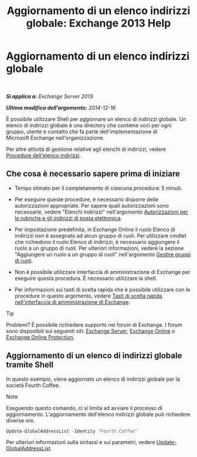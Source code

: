 ﻿---
title: 'Aggiornamento di un elenco indirizzi globale: Exchange 2013 Help'
TOCTitle: Aggiornamento di un elenco indirizzi globale
ms:assetid: 236e8530-62dd-4c43-8a5d-8465623252e6
ms:mtpsurl: https://technet.microsoft.com/it-it/library/Bb266966(v=EXCHG.150)
ms:contentKeyID: 50480160
ms.date: 01/11/2018
mtps_version: v=EXCHG.150
ms.translationtype: HT
---

# Aggiornamento di un elenco indirizzi globale

 

_**Si applica a:** Exchange Server 2013_

_**Ultima modifica dell'argomento:** 2014-12-16_

È possibile utilizzare Shell per aggiornare un elenco di indirizzi globale. Un elenco di indirizzi globale è una directory che contiene voci per ogni gruppo, utente e contatto che fa parte dell'implementazione di Microsoft Exchange nell'organizzazione.

Per altre attività di gestione relative agli elenchi di indirizzi, vedere [Procedure dell'elenco indirizzi](address-list-procedures-exchange-2013-help.md).

## Che cosa è necessario sapere prima di iniziare

  - Tempo stimato per il completamento di ciascuna procedura: 5 minuti.

  - Per eseguire queste procedure, è necessario disporre delle autorizzazioni appropriate. Per sapere quali autorizzazioni sono necessarie, vedere "Elenchi indirizzi" nell'argomento [Autorizzazioni per le rubriche e gli indirizzi di posta elettronica](email-address-and-address-book-permissions-exchange-2013-help.md).

  - Per impostazione predefinita, in Exchange Online il ruolo Elenco di indirizzi non è assegnato ad alcun gruppo di ruoli. Per utilizzare cmdlet che richiedono il ruolo Elenco di indirizzi, è necessario aggiungere il ruolo a un gruppo di ruoli. Per ulteriori informazioni, vedere la sezione "Aggiungere un ruolo a un gruppo di ruoli" nell'argomento [Gestire gruppi di ruoli](manage-role-groups-exchange-2013-help.md).

  - Non è possibile utilizzare Interfaccia di amministrazione di Exchange per eseguire questa procedura. È necessario utilizzare la shell.

  - Per informazioni sui tasti di scelta rapida che è possibile utilizzare con le procedure in questo argomento, vedere [Tasti di scelta rapida nell'interfaccia di amministrazione di Exchange](keyboard-shortcuts-in-the-exchange-admin-center-exchange-online-protection-help.md).


> [!TIP]
> Problemi? È possibile richiedere supporto nei forum di Exchange. I forum sono disponibili sui seguenti siti: <A href="https://go.microsoft.com/fwlink/p/?linkid=60612">Exchange Server</A>, <A href="https://go.microsoft.com/fwlink/p/?linkid=267542">Exchange Online</A> o <A href="https://go.microsoft.com/fwlink/p/?linkid=285351">Exchange Online Protection</A>.



## Aggiornamento di un elenco di indirizzi globale tramite Shell

In questo esempio, viene aggiornato un elenco di indirizzi globale per la società Fourth Coffee.


> [!NOTE]
> Eseguendo questo comando, ci si limita ad avviare il processo di aggiornamento. L'aggiornamento dell'elenco indirizzi globale può richiedere diverse ore.



```powershell
Update-GlobalAddressList -Identity "Fourth Coffee"
```

Per ulteriori informazioni sulla sintassi e sui parametri, vedere [Update-GlobalAddressList](https://technet.microsoft.com/it-it/library/aa998806\(v=exchg.150\)).

